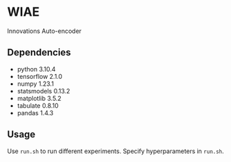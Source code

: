 # WIAE
Innovations Auto-encoder
## Dependencies

- python 3.10.4
- tensorflow 2.1.0
- numpy 1.23.1
- statsmodels 0.13.2
- matplotlib 3.5.2
- tabulate 0.8.10
- pandas 1.4.3

## Usage
Use `run.sh` to run different experiments. Specify hyperparameters in `run.sh`. 

